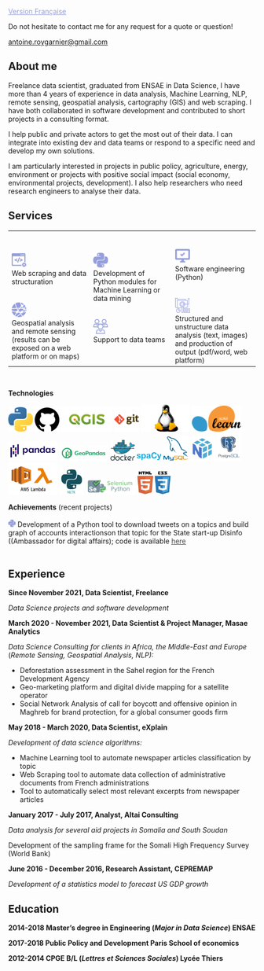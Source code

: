 <a href="/" style="color: #969FDC; "><u>Version Française</u></a>

Do not hesitate to contact me for any request for a quote or question!

<a href="mailto:antoine.roygarnier@gmail.com" style="color: #464646; "><u>antoine.roygarnier@gmail.com</u></a>

## About me

Freelance data scientist, graduated from ENSAE in Data Science, I have more than 4 years of experience in data analysis, Machine Learning, NLP, remote sensing, geospatial analysis, cartography (GIS) and web scraping. I have both collaborated in software development and contributed to short projects in a consulting format.

I help public and private actors to get the most out of their data. I can integrate into existing dev and data teams or respond to a specific need and develop my own solutions.

I am particularly interested in projects in public policy, agriculture, energy, environment or projects with positive social impact (social economy, environmental projects, development).
I also help researchers who need research engineers to analyse their data.

## Services

<table style="width:100%; border: 0px">
<tr>
    <td style="width: 33%; border: 0px"> 
    <br />
    <br />
    <img src="img/icons/web scraping.svg" alt="web scraping" style="width:30px;"/> <br />
     Web scraping and data structuration <br />
    <br />
    <br />
    <img src="img/icons/geospatial.svg" alt="geospatial" style="width:30px;"/><br />
     Geospatial analysis and remote sensing (results can be exposed on a web platform or on maps)
    </td>
    <td style="width: 33%; border: 0px">
    <img src="img/icons/python.svg" alt="Python" style="width:30px;"/> <br />
    Development of Python modules for Machine Learning or data mining<br />
    <br />
    <br />  
    <img src="img/icons/support.svg" alt="support" style="width:30px;"/> <br />
    Support to data teams <br />
    </td>
    <td style="width: 34%; border: 0px">
    <br />
    <br />
    <img src="img/icons/software.svg" alt="software" style="width:30px;"/> <br />
    Software engineering (Python)<br />
    <br />
    <br />
    <img src="img/icons/analysis.svg" alt="analysis" style="width:30px;"/><br />
    Structured and unstructure data analysis (text, images) and production of output (pdf/word, web platform) 
    </td>
</tr>
</table>
<br />

**Technologies**

<img src="img/python.png" alt="Python" style="width:50px;"/>
<img src="img/github-1.svg" alt="Github" style="width:50px;"/>
<img src="img/qgis.png" alt="QGIS" style="height:50px;"/>
<img src="img/git.png" alt="git" style="height:50px;"/>
<img src="img/linux.png" alt="Linux" style="width:100px;"/>
<img src="img/scikit.png" alt="scikit" style="width:100px;"/>
<img src="img/pandas.png" alt="pandas" style="width:100px;"/>
<img src="img/geopandas.png" alt="geopandas" style="width:100px;"/>
<img src="img/docker.png" alt="docker" style="width:50px;"/>
<img src="img/spacy.png" alt="spacy" style="width:50px;"/>
<img src="img/mysql.png" alt="mysql" style="width:50px;"/>
<img src="img/numpy.png" alt="numpy" style="width:50px;"/>
<img src="img/postgressql.png" alt="postgressql" style="width:50px;"/>
<img src="img/awslambda.png" alt="awslambda" style="width:100px;"/>
<img src="img/nltk.png" alt="nltk" style="width:50px;"/>
<img src="img/selenium.png" alt="selenium" style="width:100px;"/>
<img src="img/htmlcss.png" alt="htmlcss" style="width:70px;"/>
<br />

**Achievements** (recent projects)
<br />
<br />
<img src="img/icons/python.svg" alt="Python" style="width:15px;"/> Development of a Python tool to download tweets on a topics and build graph of accounts interactionson that topic for the State start-up Disinfo ((Ambassador for digital affairs); code is available <a href="https://github.com/ambanum/social-networks-graph-generator" style="color: #464646; "><u>here</u></a> 
<br />
<br />

## Experience

**Since November 2021, Data Scientist, Freelance**

_Data Science projects and software development_

**March 2020 - November 2021, Data Scientist & Project Manager, Masae Analytics**

_Data Science Consulting for clients in Africa, the Middle-East and Europe_
(_Remote Sensing, Geospatial Analysis, NLP):_
- Deforestation assessment in the Sahel region for the French Development Agency
- Geo-marketing platform and digital divide mapping for a satellite operator
- Social Network Analysis of call for boycott and offensive opinion in Maghreb for brand protection, for a global consumer goods firm

**May 2018 - March 2020, Data Scientist, eXplain**

_Development of data science algorithms:_
- Machine Learning tool to automate newspaper articles classification by topic
- Web Scraping tool to automate data collection of administrative documents from French administrations
- Tool to automatically select most relevant excerpts from newspaper articles

**January 2017 - July 2017, Analyst, Altai Consulting**

_Data analysis for several aid projects in Somalia and South Soudan_

Development of the sampling frame for the Somali High Frequency Survey (World Bank)

**June 2016 - December 2016, Research Assistant, CEPREMAP** 

_Development of a statistics model to forecast US GDP growth_

## Education

**2014-2018 Master’s degree in Engineering (_Major in Data Science_) ENSAE**

**2017-2018 Public Policy and Development Paris School of economics**

**2012-2014 CPGE B/L (_Lettres et Sciences Sociales_) Lycée Thiers**
